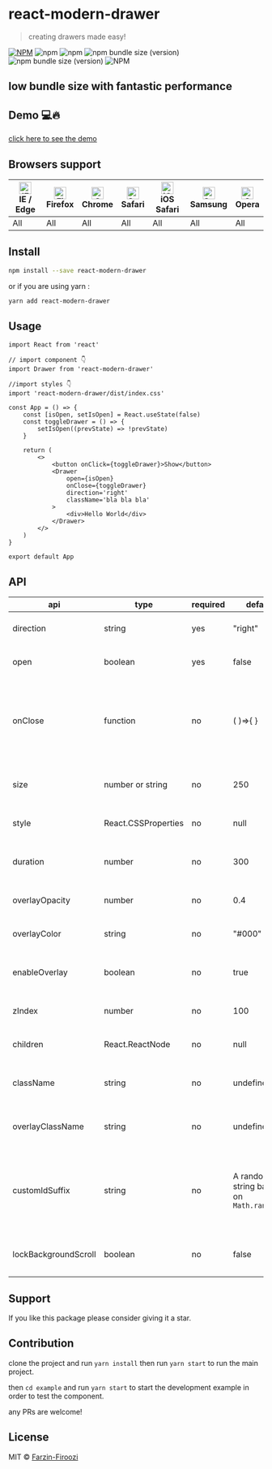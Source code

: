 # react-modern-drawer

> creating drawers made easy!

[![NPM](https://img.shields.io/npm/v/react-modern-drawer.svg)](https://www.npmjs.com/package/react-modern-drawer)
![npm](https://img.shields.io/npm/dt/react-modern-drawer)
![npm](https://img.shields.io/npm/dw/react-modern-drawer)
![npm bundle size (version)](https://img.shields.io/bundlephobia/min/react-modern-drawer/1.2.0)
![npm bundle size (version)](https://img.shields.io/bundlephobia/minzip/react-modern-drawer/1.2.0)
![NPM](https://img.shields.io/npm/l/react-modern-drawer)

## low bundle size with fantastic performance

## Demo 💻🔥

[click here to see the demo](https://farzin-firoozi.github.io/react-modern-drawer/)

## Browsers support

| [<img src="https://raw.githubusercontent.com/alrra/browser-logos/master/src/edge/edge_48x48.png" alt="IE / Edge" width="24px" height="24px" />](http://godban.github.io/browsers-support-badges/)<br/>IE / Edge | [<img src="https://raw.githubusercontent.com/alrra/browser-logos/master/src/firefox/firefox_48x48.png" alt="Firefox" width="24px" height="24px" />](http://godban.github.io/browsers-support-badges/)<br/>Firefox | [<img src="https://raw.githubusercontent.com/alrra/browser-logos/master/src/chrome/chrome_48x48.png" alt="Chrome" width="24px" height="24px" />](http://godban.github.io/browsers-support-badges/)<br/>Chrome | [<img src="https://raw.githubusercontent.com/alrra/browser-logos/master/src/safari/safari_48x48.png" alt="Safari" width="24px" height="24px" />](http://godban.github.io/browsers-support-badges/)<br/>Safari | [<img src="https://raw.githubusercontent.com/alrra/browser-logos/master/src/safari-ios/safari-ios_48x48.png" alt="iOS Safari" width="24px" height="24px" />](http://godban.github.io/browsers-support-badges/)<br/>iOS Safari | [<img src="https://raw.githubusercontent.com/alrra/browser-logos/master/src/samsung-internet/samsung-internet_48x48.png" alt="Samsung" width="24px" height="24px" />](http://godban.github.io/browsers-support-badges/)<br/>Samsung | [<img src="https://raw.githubusercontent.com/alrra/browser-logos/master/src/opera/opera_48x48.png" alt="Opera" width="24px" height="24px" />](http://godban.github.io/browsers-support-badges/)<br/>Opera |
| --------------------------------------------------------------------------------------------------------------------------------------------------------------------------------------------------------------- | ----------------------------------------------------------------------------------------------------------------------------------------------------------------------------------------------------------------- | ------------------------------------------------------------------------------------------------------------------------------------------------------------------------------------------------------------- | ------------------------------------------------------------------------------------------------------------------------------------------------------------------------------------------------------------- | ----------------------------------------------------------------------------------------------------------------------------------------------------------------------------------------------------------------------------- | ----------------------------------------------------------------------------------------------------------------------------------------------------------------------------------------------------------------------------------- | --------------------------------------------------------------------------------------------------------------------------------------------------------------------------------------------------------- |
| All                                                                                                                                                                                                             | All                                                                                                                                                                                                               | All                                                                                                                                                                                                           | All                                                                                                                                                                                                           | All                                                                                                                                                                                                                           | All                                                                                                                                                                                                                                 | All                                                                                                                                                                                                       |

## Install

```bash
npm install --save react-modern-drawer
```

or if you are using yarn :

```bash
yarn add react-modern-drawer
```

## Usage

```tsx
import React from 'react'

// import component 👇
import Drawer from 'react-modern-drawer'

//import styles 👇
import 'react-modern-drawer/dist/index.css'

const App = () => {
    const [isOpen, setIsOpen] = React.useState(false)
    const toggleDrawer = () => {
        setIsOpen((prevState) => !prevState)
    }

    return (
        <>
            <button onClick={toggleDrawer}>Show</button>
            <Drawer
                open={isOpen}
                onClose={toggleDrawer}
                direction='right'
                className='bla bla bla'
            >
                <div>Hello World</div>
            </Drawer>
        </>
    )
}

export default App
```

## API

| api                  | type                | required | default                                  | value                                     | desciption                                                                                  |
| -------------------- | ------------------- | -------- | ---------------------------------------- | ----------------------------------------- | ------------------------------------------------------------------------------------------- |
| direction            | string              | yes      | "right"                                  | "right" , "left" , "top","bottom"         | Selecting the direction that drawer opens                                                   |
| open                 | boolean             | yes      | false                                    | true , false                              | Select when to show drawer                                                                  |
| onClose              | function            | no       | ( )=>{ }                                 | any executable function                   | This function is called when clicking on backdrop layer usually used for closing the drawer |
| size                 | number or string    | no       | 250                                      | integer or '{integer}px' or '{integer}vw' | Determines the size of drawer                                                               |
| style                | React.CSSProperties | no       | null                                     | Normal stylings                           | Can be used for inline styles                                                               |
| duration             | number              | no       | 300                                      | Any positive Integer                      | Determines the duration of opening the drawer                                               |
| overlayOpacity       | number              | no       | 0.4                                      | Number between 0 and 1                    | Determines the opacity of overlay                                                           |
| overlayColor         | string              | no       | "#000"                                   | Any color code                            | Determines the color of overlay                                                             |
| enableOverlay        | boolean             | no       | true                                     | true , false                              | Determines whether to show the overlay                                                      |
| zIndex               | number              | no       | 100                                      | Any positive Integer                      | Determines the zIndex of drawer                                                             |
| children             | React.ReactNode     | no       | null                                     | Any ReactNode                             | This is the same as props.children                                                          |
| className            | string              | no       | undefined                                | -                                         | normal regular classNames and stuff                                                         |
| overlayClassName     | string              | no       | undefined                                | -                                         | normal regular classNames and stuff                                                         |
| customIdSuffix       | string              | no       | A random string based on `Math.random()` | -                                         | Used for making different ids for drawers, can be customized for special cases.             |
| lockBackgroundScroll | boolean             | no       | false                                    | -                                         | Locks the body scroll when drawer is open.                                                  |

## Support

If you like this package please consider giving it a star.

## Contribution

clone the project and run `yarn install` then run `yarn start` to run the main project.

then `cd example` and run `yarn start` to start the development example in order to test the component.

any PRs are welcome!

## License

MIT © [Farzin-Firoozi](https://github.com/Farzin-Firoozi)

